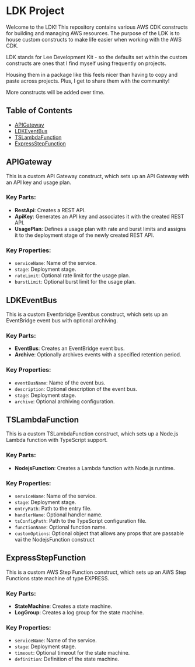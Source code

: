 # LDK Project

Welcome to the LDK! This repository contains various AWS CDK constructs for building and managing AWS resources. The purpose of the LDK is to house custom constructs to make life easier when working with the AWS CDK.

LDK stands for Lee Development Kit - so the defaults set within the custom constructs are ones that I find myself using frequently on projects.

Housing them in a package like this feels nicer than having to copy and paste across projects. Plus, I get to share them with the community!

More constructs will be added over time.

## Table of Contents

- [APIGateway](#apigateway)
- [LDKEventBus](#ldkeventbus)
- [TSLambdaFunction](#tslambdafunction)
- [ExpressStepFunction](#expressstepfunction)

## APIGateway

This is a custom API Gateway construct, which sets up an API Gateway with an API key and usage plan.

### Key Parts:

- **RestApi**: Creates a REST API.
- **ApiKey**: Generates an API key and associates it with the created REST API.
- **UsagePlan**: Defines a usage plan with rate and burst limits and assigns it to the deployment stage of the newly created REST API.

### Key Properties:

- `serviceName`: Name of the service.
- `stage`: Deployment stage.
- `rateLimit`: Optional rate limit for the usage plan.
- `burstLimit`: Optional burst limit for the usage plan.

## LDKEventBus

This is a custom Eventbridge Eventbus construct, which sets up an EventBridge event bus with optional archiving.

### Key Parts:

- **EventBus**: Creates an EventBridge event bus.
- **Archive**: Optionally archives events with a specified retention period.

### Key Properties:

- `eventBusName`: Name of the event bus.
- `description`: Optional description of the event bus.
- `stage`: Deployment stage.
- `archive`: Optional archiving configuration.

## TSLambdaFunction

This is a custom TSLambdaFunction construct, which sets up a Node.js Lambda function with TypeScript support.

### Key Parts:

- **NodejsFunction**: Creates a Lambda function with Node.js runtime.

### Key Properties:

- `serviceName`: Name of the service.
- `stage`: Deployment stage.
- `entryPath`: Path to the entry file.
- `handlerName`: Optional handler name.
- `tsConfigPath`: Path to the TypeScript configuration file.
- `functionName`: Optional function name.
- `customOptions`: Optional object that allows any props that are passable vai the NodejsFunction construct

## ExpressStepFunction

This is a custom AWS Step Function construct, which sets up an AWS Step Functions state machine of type EXPRESS.

### Key Parts:

- **StateMachine**: Creates a state machine.
- **LogGroup**: Creates a log group for the state machine.

### Key Properties:

- `serviceName`: Name of the service.
- `stage`: Deployment stage.
- `timeout`: Optional timeout for the state machine.
- `definition`: Definition of the state machine.
